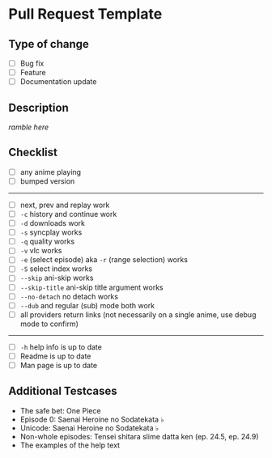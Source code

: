 # Pull Request Template

## Type of change

- [ ] Bug fix
- [ ] Feature
- [ ] Documentation update

## Description

*ramble here*

## Checklist

- [ ] any anime playing
- [ ] bumped version
---
- [ ] next, prev and replay work
- [ ] `-c` history and continue work
- [ ] `-d` downloads work
- [ ] `-s` syncplay works
- [ ] `-q` quality works
- [ ] `-v` vlc works
- [ ] `-e` (select episode) aka `-r` (range selection) works
- [ ] `-S` select index works
- [ ] `--skip` ani-skip works
- [ ] `--skip-title` ani-skip title argument works
- [ ] `--no-detach` no detach works
- [ ] `--dub` and regular (sub) mode both work
- [ ] all providers return links (not necessarily on a single anime, use debug mode to confirm)
---
- [ ] `-h` help info is up to date
- [ ] Readme is up to date
- [ ] Man page is up to date

## Additional Testcases

- The safe bet: One Piece
- Episode 0: Saenai Heroine no Sodatekata ♭
- Unicode: Saenai Heroine no Sodatekata ♭
- Non-whole episodes: Tensei shitara slime datta ken (ep. 24.5, ep. 24.9)
- The examples of the help text
